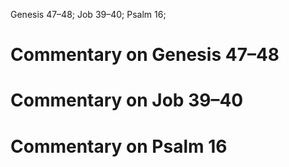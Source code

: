 Genesis 47–48; Job 39–40; Psalm 16;
# Commentary on Genesis 47–48

# Commentary on Job 39–40

# Commentary on Psalm 16 